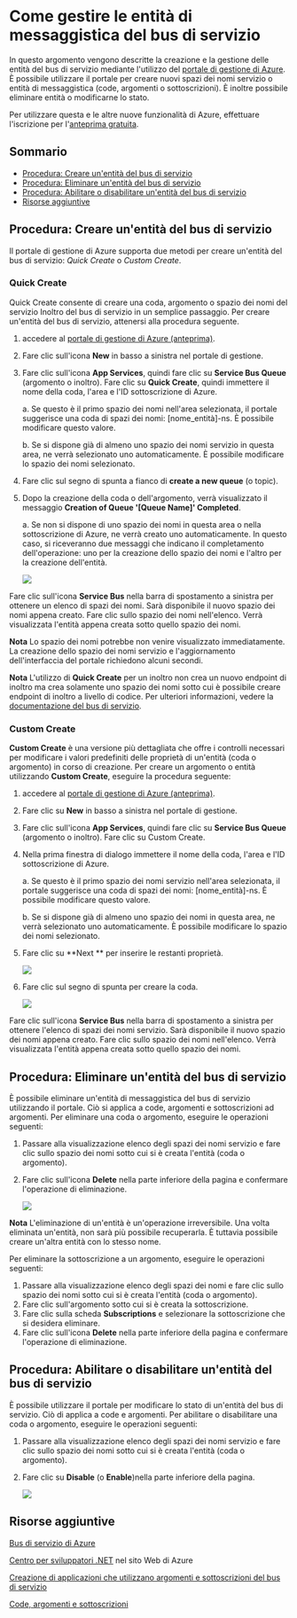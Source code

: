 <properties linkid="service-bus-manage-messaging-entitites" urlDisplayName="Traffic Manager" pageTitle="Manage Service Bus Messaging Entities - Azure" metaKeywords="" description="Learn how to create and manage your Service Bus entities using the Azure Management Portal." metaCanonical="" disqusComments="1" umbracoNaviHide="1" services="service-bus" documentationCenter="" title="How to Manage Service Bus Messaging Entities" authors="" solutions="" />

Come gestire le entità di messaggistica del bus di servizio
===========================================================

In questo argomento vengono descritte la creazione e la gestione delle entità del bus di servizio mediante l'utilizzo del [portale di gestione di Azure](http://manage.windowsazure.com). È possibile utilizzare il portale per creare nuovi spazi dei nomi servizio o entità di messaggistica (code, argomenti o sottoscrizioni). È inoltre possibile eliminare entità o modificarne lo stato.

Per utilizzare questa e le altre nuove funzionalità di Azure, effettuare l'iscrizione per l'[anteprima gratuita](https://account.windowsazure.com/PreviewFeatures).

Sommario
--------

-   [Procedura: Creare un'entità del bus di servizio](#create)
-   [Procedura: Eliminare un'entità del bus di servizio](#delete)
-   [Procedura: Abilitare o disabilitare un'entità del bus di servizio](#disableenable)
-   [Risorse aggiuntive](#seealso)

Procedura: Creare un'entità del bus di servizio
-----------------------------------------------

Il portale di gestione di Azure supporta due metodi per creare un'entità del bus di servizio: *Quick Create* o *Custom Create*.

### Quick Create

Quick Create consente di creare una coda, argomento o spazio dei nomi del servizio Inoltro del bus di servizio in un semplice passaggio. Per creare un'entità del bus di servizio, attenersi alla procedura seguente.

1.  accedere al [portale di gestione di Azure (anteprima)](http://manage.windowsazure.com).
2.  Fare clic sull'icona **New** in basso a sinistra nel portale di gestione.
3.  Fare clic sull'icona **App Services**, quindi fare clic su **Service Bus Queue** (argomento o inoltro). Fare clic su **Quick Create**, quindi immettere il nome della coda, l'area e l'ID sottoscrizione di Azure.

    a. Se questo è il primo spazio dei nomi nell'area selezionata, il portale suggerisce una coda di spazi dei nomi: [nome\_entità]-ns. È possibile modificare questo valore.

    b. Se si dispone già di almeno uno spazio dei nomi servizio in questa area, ne verrà selezionato uno automaticamente. È possibile modificare lo spazio dei nomi selezionato.

4.  Fare clic sul segno di spunta a fianco di **create a new queue** (o topic).
5.  Dopo la creazione della coda o dell'argomento, verrà visualizzato il messaggio **Creation of Queue '[Queue Name]' Completed**.

    a. Se non si dispone di uno spazio dei nomi in questa area o nella sottoscrizione di Azure, ne verrà creato uno automaticamente. In questo caso, si riceveranno due messaggi che indicano il completamento dell'operazione: uno per la creazione dello spazio dei nomi e l'altro per la creazione dell'entità.

    ![](./media/service-bus-manage-message-entities/QueueQuickCreate.png)

Fare clic sull'icona **Service Bus** nella barra di spostamento a sinistra per ottenere un elenco di spazi dei nomi. Sarà disponibile il nuovo spazio dei nomi appena creato. Fare clic sullo spazio dei nomi nell'elenco. Verrà visualizzata l'entità appena creata sotto quello spazio dei nomi.

**Nota** Lo spazio dei nomi potrebbe non venire visualizzato immediatamente. La creazione dello spazio dei nomi servizio e l'aggiornamento dell'interfaccia del portale richiedono alcuni secondi.

**Nota** L'utilizzo di **Quick Create** per un inoltro non crea un nuovo endpoint di inoltro ma crea solamente uno spazio dei nomi sotto cui è possibile creare endpoint di inoltro a livello di codice. Per ulteriori informazioni, vedere la [documentazione del bus di servizio](http://www.windowsazure.com/it-it/develop/net/how-to-guides/service-bus-relay/).

### Custom Create

**Custom Create** è una versione più dettagliata che offre i controlli necessari per modificare i valori predefiniti delle proprietà di un'entità (coda o argomento) in corso di creazione. Per creare un argomento o entità utilizzando **Custom Create**, eseguire la procedura seguente:

1.  accedere al [portale di gestione di Azure (anteprima)](http://manage.windowsazure.com).
2.  Fare clic su **New** in basso a sinistra nel portale di gestione.
3.  Fare clic sull'icona **App Services**, quindi fare clic su **Service Bus Queue** (argomento o inoltro). Fare clic su Custom Create.
4.  Nella prima finestra di dialogo immettere il nome della coda, l'area e l'ID sottoscrizione di Azure.

    a. Se questo è il primo spazio dei nomi servizio nell'area selezionata, il portale suggerisce una coda di spazi dei nomi: [nome\_entità]-ns. È possibile modificare questo valore.

    b. Se si dispone già di almeno uno spazio dei nomi in questa area, ne verrà selezionato uno automaticamente. È possibile modificare lo spazio dei nomi selezionato.

5.  Fare clic su **Next ** per inserire le restanti proprietà.

    ![](./media/service-bus-manage-message-entities/AddQueue1.png)

6.  Fare clic sul segno di spunta per creare la coda.

    ![](./media/service-bus-manage-message-entities/ConfigureQueue.png)

Fare clic sull'icona **Service Bus** nella barra di spostamento a sinistra per ottenere l'elenco di spazi dei nomi servizio. Sarà disponibile il nuovo spazio dei nomi appena creato. Fare clic sullo spazio dei nomi nell'elenco. Verrà visualizzata l'entità appena creata sotto quello spazio dei nomi.

Procedura: Eliminare un'entità del bus di servizio
--------------------------------------------------

È possibile eliminare un'entità di messaggistica del bus di servizio utilizzando il portale. Ciò si applica a code, argomenti e sottoscrizioni ad argomenti. Per eliminare una coda o argomento, eseguire le operazioni seguenti:

1.  Passare alla visualizzazione elenco degli spazi dei nomi servizio e fare clic sullo spazio dei nomi sotto cui si è creata l'entità (coda o argomento).
2.  Fare clic sull'icona **Delete** nella parte inferiore della pagina e confermare l'operazione di eliminazione.

    ![](./media/service-bus-manage-message-entities/DeleteEntity.png)

**Nota** L'eliminazione di un'entità è un'operazione irreversibile. Una volta eliminata un'entità, non sarà più possibile recuperarla. È tuttavia possibile creare un'altra entità con lo stesso nome.

Per eliminare la sottoscrizione a un argomento, eseguire le operazioni seguenti:

1.  Passare alla visualizzazione elenco degli spazi dei nomi e fare clic sullo spazio dei nomi sotto cui si è creata l'entità (coda o argomento).
2.  Fare clic sull'argomento sotto cui si è creata la sottoscrizione.
3.  Fare clic sulla scheda **Subscriptions** e selezionare la sottoscrizione che si desidera eliminare.
4.  Fare clic sull'icona **Delete** nella parte inferiore della pagina e confermare l'operazione di eliminazione.

Procedura: Abilitare o disabilitare un'entità del bus di servizio
-----------------------------------------------------------------

È possibile utilizzare il portale per modificare lo stato di un'entità del bus di servizio. Ciò di applica a code e argomenti. Per abilitare o disabilitare una coda o argomento, eseguire le operazioni seguenti:

1.  Passare alla visualizzazione elenco degli spazi dei nomi servizio e fare clic sullo spazio dei nomi sotto cui si è creata l'entità (coda o argomento).
2.  Fare clic su **Disable** (o **Enable**)nella parte inferiore della pagina.

    ![](./media/service-bus-manage-message-entities/DisableEnable.png)

Risorse aggiuntive
------------------

[Bus di servizio di Azure](http://go.microsoft.com/fwlink/?LinkId=266834)

[Centro per sviluppatori .NET](http://go.microsoft.com/fwlink/?LinkID=262187) nel sito Web di Azure

[Creazione di applicazioni che utilizzano argomenti e sottoscrizioni del bus di servizio](http://go.microsoft.com/fwlink/?LinkId=264293)

[Code, argomenti e sottoscrizioni](http://go.microsoft.com/fwlink/?LinkId=264291)

